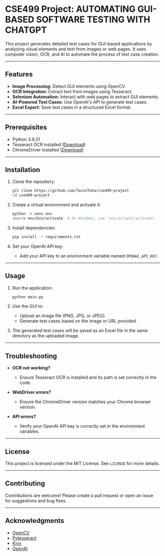 # CSE499 Project: AUTOMATING GUI-BASED SOFTWARE TESTING WITH CHATGPT

This project generates detailed test cases for GUI-based applications by analyzing visual elements and text from images or web pages. It uses computer vision, OCR, and AI to automate the process of test case creation.

---

## Features

- **Image Processing:** Detect GUI elements using OpenCV.
- **OCR Integration:** Extract text from images using Tesseract.
- **Selenium Automation:** Interact with web pages to extract GUI elements.
- **AI-Powered Test Cases:** Use OpenAI's API to generate test cases.
- **Excel Export:** Save test cases in a structured Excel format.

---

## Prerequisites

- Python 3.9.21
- Tesseract OCR installed ([Download](https://github.com/tesseract-ocr/tesseract))
- ChromeDriver installed ([Download](https://chromedriver.chromium.org/))

---

## Installation

1. Clone the repository:

   ```bash
   git clone https://github.com/TasinToha/cse499-project
   cd cse499-project
   ```

2. Create a virtual environment and activate it:

   ```bash
   python -m venv env
   source env/bin/activate  # On Windows, use `env\Scripts\activate`
   ```

3. Install dependencies:

   ```bash
   pip install -r requirements.txt
   ```

4. Set your OpenAI API key:
   - Add your API key to an environment variable named `OPENAI_API_KEY`.

---

## Usage

1. Run the application:

   ```bash
   python main.py
   ```

2. Use the GUI to:

   - Upload an image file (PNG, JPG, or JPEG).
   - Generate test cases based on the image or URL provided.

3. The generated test cases will be saved as an Excel file in the same directory as the uploaded image.

---

## Troubleshooting

- **OCR not working?**

  - Ensure Tesseract OCR is installed and its path is set correctly in the code.

- **WebDriver errors?**

  - Ensure the ChromeDriver version matches your Chrome browser version.

- **API errors?**
  - Verify your OpenAI API key is correctly set in the environment variables.

---

## License

This project is licensed under the MIT License. See `LICENSE` for more details.

---

## Contributing

Contributions are welcome! Please create a pull request or open an issue for suggestions and bug fixes.

---

## Acknowledgments

- [OpenCV](https://opencv.org/)
- [Pytesseract](https://github.com/madmaze/pytesseract)
- [Kivy](https://kivy.org/)
- [OpenAI](https://openai.com/)
